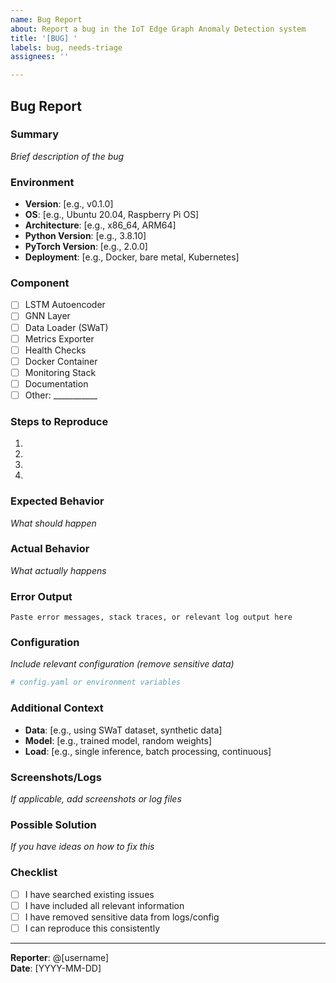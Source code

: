 ```yaml
---
name: Bug Report
about: Report a bug in the IoT Edge Graph Anomaly Detection system
title: '[BUG] '
labels: bug, needs-triage
assignees: ''

---
```


## Bug Report

### Summary
*Brief description of the bug*

### Environment
- **Version**: [e.g., v0.1.0]
- **OS**: [e.g., Ubuntu 20.04, Raspberry Pi OS]
- **Architecture**: [e.g., x86_64, ARM64]
- **Python Version**: [e.g., 3.8.10]
- **PyTorch Version**: [e.g., 2.0.0]
- **Deployment**: [e.g., Docker, bare metal, Kubernetes]

### Component
- [ ] LSTM Autoencoder
- [ ] GNN Layer
- [ ] Data Loader (SWaT)
- [ ] Metrics Exporter
- [ ] Health Checks
- [ ] Docker Container
- [ ] Monitoring Stack
- [ ] Documentation
- [ ] Other: ___________

### Steps to Reproduce
1. 
2. 
3. 
4. 

### Expected Behavior
*What should happen*

### Actual Behavior
*What actually happens*

### Error Output
```
Paste error messages, stack traces, or relevant log output here
```

### Configuration
*Include relevant configuration (remove sensitive data)*

```yaml
# config.yaml or environment variables
```

### Additional Context
- **Data**: [e.g., using SWaT dataset, synthetic data]
- **Model**: [e.g., trained model, random weights]
- **Load**: [e.g., single inference, batch processing, continuous]

### Screenshots/Logs
*If applicable, add screenshots or log files*

### Possible Solution
*If you have ideas on how to fix this*

### Checklist
- [ ] I have searched existing issues
- [ ] I have included all relevant information
- [ ] I have removed sensitive data from logs/config
- [ ] I can reproduce this consistently

---
**Reporter**: @[username]  
**Date**: [YYYY-MM-DD]